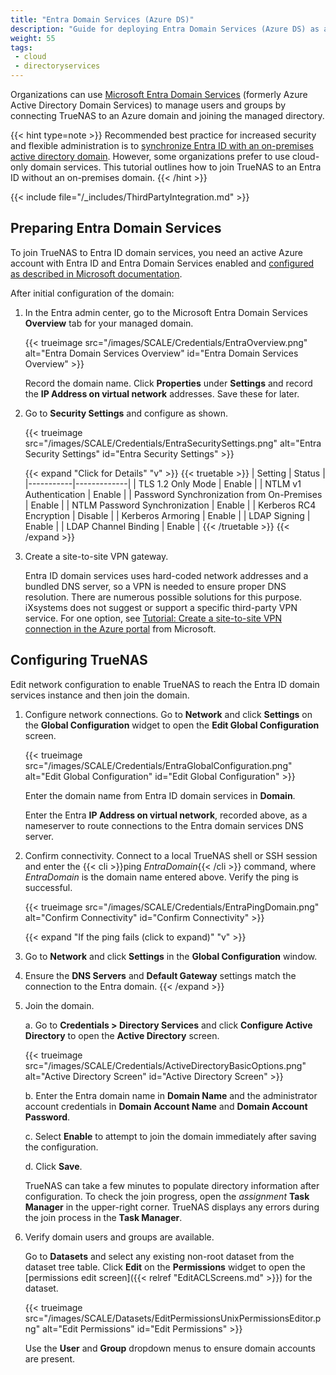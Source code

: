```yaml
---
title: "Entra Domain Services (Azure DS)"
description: "Guide for deploying Entra Domain Services (Azure DS) as a cloud-only domain services provider for TrueNAS."
weight: 55
tags:
 - cloud
 - directoryservices
---
```


 Organizations can use [Microsoft Entra Domain Services](https://learn.microsoft.com/en-us/entra/identity/domain-services/overview) (formerly Azure Active Directory Domain Services) to manage users and groups by connecting TrueNAS to an Azure domain and joining the managed directory.

{{< hint type=note >}}
Recommended best practice for increased security and flexible administration is to [synchronize Entra ID with an on-premises active directory domain](https://learn.microsoft.com/en-us/azure/architecture/reference-architectures/identity/azure-ad).
However, some organizations prefer to use cloud-only domain services.
This tutorial outlines how to join TrueNAS to an Entra ID without an on-premises domain.
{{< /hint >}}

{{< include file="/_includes/ThirdPartyIntegration.md" >}}

## Preparing Entra Domain Services

To join TrueNAS to Entra ID domain services, you need an active Azure account with Entra ID and Entra Domain Services enabled and [configured as described in Microsoft documentation](https://learn.microsoft.com/en-us/entra/identity/domain-services/tutorial-create-instance).

After initial configuration of the domain:

1. In the Entra admin center, go to the Microsoft Entra Domain Services **Overview** tab for your managed domain.

    {{< trueimage src="/images/SCALE/Credentials/EntraOverview.png" alt="Entra Domain Services Overview" id="Entra Domain Services Overview" >}}

    Record the domain name.
    Click **Properties** under **Settings** and record the **IP Address on virtual network** addresses.
    Save these for later.

2. Go to **Security Settings** and configure as shown.

    {{< trueimage src="/images/SCALE/Credentials/EntraSecuritySettings.png" alt="Entra Security Settings" id="Entra Security Settings" >}}

    {{< expand "Click for Details" "v" >}}
{{< truetable >}}
| Setting | Status |
|-----------|-------------|
| TLS 1.2 Only Mode | Enable |
| NTLM v1 Authentication | Enable |
| Password Synchronization from On-Premises | Enable |
| NTLM Password Synchronization | Enable |
| Kerberos RC4 Encryption | Disable |
| Kerberos Armoring | Enable |
| LDAP Signing | Enable |
| LDAP Channel Binding | Enable |
{{< /truetable >}}
    {{< /expand >}}

3. Create a site-to-site VPN gateway.

    Entra ID domain services uses hard-coded network addresses and a bundled DNS server, so a VPN is needed to ensure proper DNS resolution.
    There are numerous possible solutions for this purpose.
    iXsystems does not suggest or support a specific third-party VPN service.
    For one option, see [Tutorial: Create a site-to-site VPN connection in the Azure portal](https://learn.microsoft.com/en-us/azure/vpn-gateway/tutorial-site-to-site-portal) from Microsoft.

## Configuring TrueNAS

Edit network configuration to enable TrueNAS to reach the Entra ID domain services instance and then join the domain.

1. Configure network connections.
    Go to **Network** and click **Settings** on the **Global Configuration** widget to open the **Edit Global Configuration** screen.

    {{< trueimage src="/images/SCALE/Credentials/EntraGlobalConfiguration.png" alt="Edit Global Configuration" id="Edit Global Configuration" >}}

    Enter the domain name from Entra ID domain services in **Domain**.

    Enter the Entra **IP Address on virtual network**, recorded above, as a nameserver to route connections to the Entra domain services DNS server.

2. Confirm connectivity.
    Connect to a local TrueNAS shell or SSH session and enter the {{< cli >}}ping *EntraDomain*{{< /cli >}} command, where *EntraDomain* is the domain name entered above.
    Verify the ping is successful.

    {{< trueimage src="/images/SCALE/Credentials/EntraPingDomain.png" alt="Confirm Connectivity" id="Confirm Connectivity" >}}

    {{< expand "If the ping fails (click to expand)" "v" >}}
  1. Go to **Network** and click **Settings** in the **Global Configuration** window.
  2. Ensure the **DNS Servers** and **Default Gateway** settings match the connection to the Entra domain.
    {{< /expand >}}

3. Join the domain.

   a. Go to **Credentials > Directory Services** and click **Configure Active Directory** to open the **Active Directory** screen.

   {{< trueimage src="/images/SCALE/Credentials/ActiveDirectoryBasicOptions.png" alt="Active Directory Screen" id="Active Directory Screen" >}}

   b. Enter the Entra domain name in **Domain Name** and the administrator account credentials in **Domain Account Name** and **Domain Account Password**.

   c. Select **Enable** to attempt to join the domain immediately after saving the configuration.

   d. Click **Save**.

      TrueNAS can take a few minutes to populate directory information after configuration.
      To check the join progress, open the <i class="material-icons" aria-hidden="true" title="Assignment">assignment</i> **Task Manager** in the upper-right corner.
      TrueNAS displays any errors during the join process in the **Task Manager**.

4. Verify domain users and groups are available.

    Go to **Datasets** and select any existing non-root dataset from the dataset tree table.
    Click **Edit** on the **Permissions** widget to open the [permissions edit screen]({{< relref "EditACLScreens.md" >}}) for the dataset.

    {{< trueimage src="/images/SCALE/Datasets/EditPermissionsUnixPermissionsEditor.png" alt="Edit Permissions" id="Edit Permissions" >}}

    Use the **User** and **Group** dropdown menus to ensure domain accounts are present.
